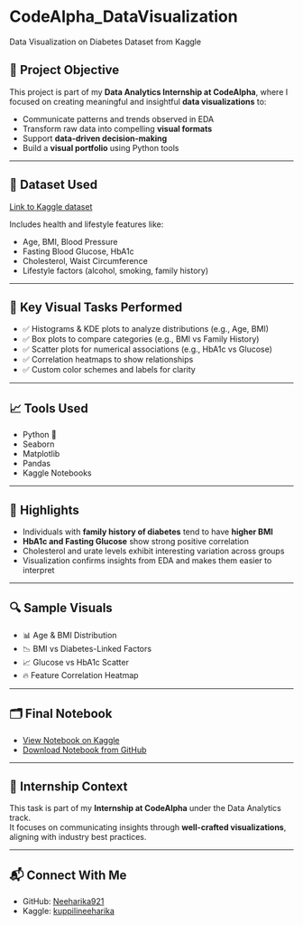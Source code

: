 # CodeAlpha_DataVisualization
Data Visualization on Diabetes Dataset from Kaggle


## 🎯 Project Objective

This project is part of my **Data Analytics Internship at CodeAlpha**, where I focused on creating meaningful and insightful **data visualizations** to:

- Communicate patterns and trends observed in EDA  
- Transform raw data into compelling **visual formats**  
- Support **data-driven decision-making**  
- Build a **visual portfolio** using Python tools

---

## 📁 Dataset Used

[Link to Kaggle dataset](https://www.kaggle.com/datasets/marshalpatel3558/diabetes-prediction-dataset)

Includes health and lifestyle features like:

- Age, BMI, Blood Pressure  
- Fasting Blood Glucose, HbA1c  
- Cholesterol, Waist Circumference  
- Lifestyle factors (alcohol, smoking, family history)

---

## 🧠 Key Visual Tasks Performed

- ✅ Histograms & KDE plots to analyze distributions (e.g., Age, BMI)  
- ✅ Box plots to compare categories (e.g., BMI vs Family History)  
- ✅ Scatter plots for numerical associations (e.g., HbA1c vs Glucose)  
- ✅ Correlation heatmaps to show relationships  
- ✅ Custom color schemes and labels for clarity

---

## 📈 Tools Used

- Python 🐍  
- Seaborn  
- Matplotlib  
- Pandas  
- Kaggle Notebooks

---

## 📌 Highlights

- Individuals with **family history of diabetes** tend to have **higher BMI**  
- **HbA1c and Fasting Glucose** show strong positive correlation  
- Cholesterol and urate levels exhibit interesting variation across groups  
- Visualization confirms insights from EDA and makes them easier to interpret  

---

## 🔍 Sample Visuals

- 📊 Age & BMI Distribution  
- 📉 BMI vs Diabetes-Linked Factors  
- 📈 Glucose vs HbA1c Scatter  
- 🔥 Feature Correlation Heatmap

---

## 🗂️ Final Notebook

- [View Notebook on Kaggle](https://www.kaggle.com/code/kuppilineeharika/dataset2/edit)  
- [Download Notebook from GitHub](https://github.com/Neeharika921/CodeAlpha_DataVisualization/blob/21bc3f4614a88924b22a76496a974b16c7b7b98b/dataset2.ipynb)

---

## 🙌 Internship Context

This task is part of my **Internship at CodeAlpha** under the Data Analytics track.  
It focuses on communicating insights through **well-crafted visualizations**, aligning with industry best practices.

---

## 📬 Connect With Me

- GitHub: [Neeharika921](https://github.com/Neeharika921)  
- Kaggle: [kuppilineeharika](https://www.kaggle.com/kuppilineeharika)  



